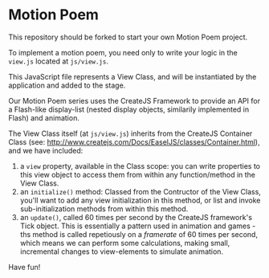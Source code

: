Motion Poem
===

This repository should be forked to start your own Motion Poem project.

To implement a motion poem, you need only to write your logic in the `view.js` located at `js/view.js`.

This JavaScript file represents a View Class, and will be instantiated by the application and added to the stage.

Our Motion Poem series uses the CreateJS Framework to provide an API for a Flash-like display-list (nested display objects, similarily implemented in Flash) and animation.

The View Class itself (at `js/view.js`) inherits from the CreateJS Container Class (see: http://www.createjs.com/Docs/EaselJS/classes/Container.html), and we have included:

1. a `view` property, available in the Class scope: you can write properties to this view object to access them from within any function/method in the View Class.
2. an `initialize()` method: Classed from the Contructor of the View Class, you'll want to add any view initialization in this method, or list and invoke sub-initialization methods from within this method.
3. an `update()`, called 60 times per second by the CreateJS framework's Tick object.  This is essentially a pattern used in animation and games - ths method is called repetiously on a _framerate_ of 60 times per second, which means we can perform some calculations, making small, incremental changes to view-elements to simulate animation.

Have fun!